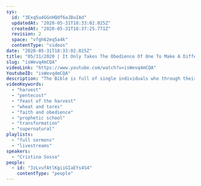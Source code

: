 ```yaml
---
sys:
  id: "3Exq5u4GGnHQdf6aJBuIAd"
  updatedAt: "2020-05-31T18:33:02.025Z"
  createdAt: "2020-05-31T18:37:25.771Z"
  revision: 2
  space: "vfgh62eq5a4k"
  contentType: "videos"
date: "2020-05-31T18:33:02.025Z"
title: "05/31/2020 | It Only Takes The Obedience Of One To Make A Difference (Pastor Cristina Sosso)"
slug: "isWevq4mCQA"
videoLink: "https://www.youtube.com/watch?v=isWevq4mCQA"
YoutubeID: "isWevq4mCQA"
description: "The Bible is full of single individuals who through their obedience shifted the course of history. Let us be like those individuals for this generation to transform the nations. This sermon was delivered by Pastor Cris Sosso at Freedom Fellowship Church International on March 31, 2020."
videoKeywords:
  - "harvest"
  - "pentecost"
  - "feast of the harvest"
  - "wheat and tares"
  - "faith and obedience"
  - "prophetic school"
  - "transformation"
  - "supernatural"
playlists:
  - "full sermons"
  - "livestreams"
speakers:
  - "Cristina Sosso"
people:
  - id: "3zLvufAtlKgiiGIaEYs4S4"
    contentType: "people"
---
```

